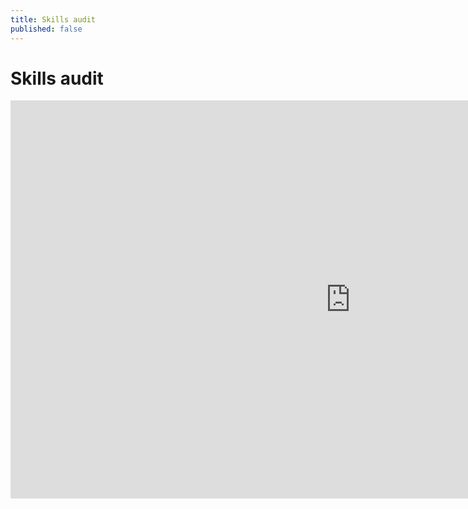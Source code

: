 ```yaml
---
title: Skills audit
published: false
---
```


# Skills audit

<iframe src="http://206.189.13.45:10000/app_dev_a67c124073b24196972b5dbbfe4e8d07#/skillsaudit/new" width="1088" height="637" frameborder="0" allowfullscreen="allowfullscreen">